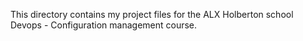 This directory contains my project files for the ALX Holberton school Devops - Configuration management course.